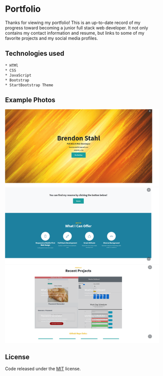 # Portfolio
Thanks for viewing my portfolio! This is an up-to-date record of my progress toward becoming a junior full stack web developer. It not only contains my contact information and resume, but links to some of my favorite projects and my social media profiles. 

## Technologies used
    * HTMl
    * CSS
    * JavaScript
    * Bootstrap
    * StartBootstrap Theme

## Example Photos

![Example Photo](img\examplePhoto1.jpg)
![Example Photo](img\examplePhoto2.jpg)
![Example Photo](img\examplePhoto3.jpg)

## License

Code released under the [MIT](https://github.com/StartBootstrap/startbootstrap-stylish-portfolio/blob/gh-pages/LICENSE) license.

